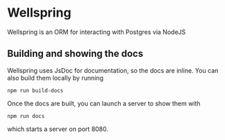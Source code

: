 # Wellspring

Wellspring is an ORM for interacting with Postgres via NodeJS

## Building and showing the docs

Wellspring uses JsDoc for documentation, so the docs are inline. You can also build them locally by running

`npm run build-docs`

Once the docs are built, you can launch a server to show them with

`npm run docs`

which starts a server on port 8080.
